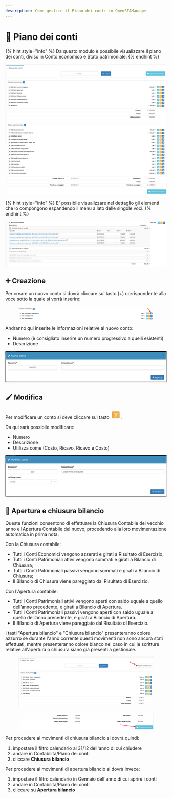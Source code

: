 ```yaml
---
description: Come gestire il Piano dei conti in OpenSTAManager
---
```


# 📖 Piano dei conti

{% hint style="info" %}
Da questo modulo è possibile visualizzare il piano dei conti, diviso in Conto economico e Stato patrimoniale.
{% endhint %}

![](../../../.gitbook/assets/pianodeiconti.png)

{% hint style="info" %}
E' possibile visualizzare nel dettaglio gli elementi che lo compongono espandendo il menu a lato delle singole voci.
{% endhint %}

![](<../../../.gitbook/assets/image (296).png>)

## ➕ Creazione

Per creare un nuovo conto si dovrà cliccare sul tasto (+) corrispondente alla voce sotto la quale si vorrà inserire:

<figure><img src="../../../.gitbook/assets/immagine (114).png" alt=""><figcaption></figcaption></figure>

Andranno qui inserite le informazioni relative al nuovo conto:

* Numero (è consigliato inserire un numero progressivo a quelli esistenti)
* Descrizione

![](<../../../.gitbook/assets/image (614).png>)

## 🖌️ Modifica

Per modificare un conto si deve cliccare sul tasto <img src="../../../.gitbook/assets/image (303).png" alt="" data-size="original">.

Da qui sarà possibile modificare:

* Numero
* Descrizione
* Utilizza come (Costo, Ricavo, Ricavo e Costo)

![](<../../../.gitbook/assets/image (644).png>)

## 📅 Apertura e chiusura bilancio

Queste funzioni consentono di effettuare la Chiusura Contabile del vecchio anno e l’Apertura Contabile del nuovo, procedendo alla loro movimentazione automatica in prima nota.

Con la Chiusura contabile:

* Tutti i Conti Economici vengono azzerati e girati a Risultato di Esercizio;
* Tutti i Conti Patrimoniali attivi vengono sommati e girati a Bilancio di Chiusura;
* Tutti i Conti Patrimoniali passivi vengono sommati e girati a Bilancio di Chiusura;
* Il Bilancio di Chiusura viene pareggiato dal Risultato di Esercizio.

Con l'Apertura contabile:

* Tutti i Conti Patrimoniali attivi vengono aperti con saldo uguale a quello dell’anno precedente, e girati a Bilancio di Apertura.
* Tutti i Conti Patrimoniali passivi vengono aperti con saldo uguale a quello dell’anno precedente, e girati a Bilancio di Apertura.
* Il Bilancio di Apertura viene pareggiato dal Risultato di Esercizio.

I tasti "Apertura bilancio" e "Chiusura bilancio" presenteranno colore azzurro se durante l'anno corrente questi movimenti non sono ancora stati effettuati, mentre presenteranno colore bianco nel caso in cui le scritture relative all'apertura o chiusura siano già presenti a gestionale.

<figure><img src="../../../.gitbook/assets/immagine (309).png" alt=""><figcaption></figcaption></figure>

<figure><img src="../../../.gitbook/assets/immagine (111).png" alt=""><figcaption></figcaption></figure>

Per procedere ai movimenti di chiusura bilancio si dovrà quindi:

1. impostare il filtro calendario al 31/12 dell'anno di cui chiudere
2. andare in Contabilità/Piano dei conti
3. cliccare **Chiusura bilancio**

Per procedere ai movimenti di apertura bilancio si dovrà invece:

1. impostare il filtro calendario in Gennaio dell'anno di cui aprire i conti
2. andare in Contabilità/Piano dei conti
3. cliccare su **Apertura bilancio**

